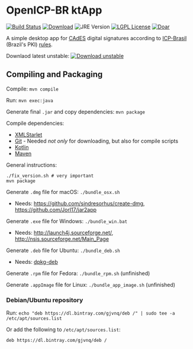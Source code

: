 # OpenICP-BR ktApp

[![Build Status](https://travis-ci.com/OpenICP-BR/ktApp.svg?branch=master)](https://travis-ci.com/OpenICP-BR/ktApp)
[![Download](https://api.bintray.com/packages/gjvnq/mvn/ktApp/images/download.svg)](https://bintray.com/gjvnq/mvn/ktApp/_latestVersion)
![JRE Version](https://img.shields.io/badge/jre-10-lightgrey.svg)
[![LGPL License](https://img.shields.io/badge/license-LGPL-green.svg)](https://www.gnu.org/licenses/lgpl-3.0.en.html)
[![Doar](https://www.paypalobjects.com/en_US/i/btn/btn_donate_SM.gif)](https://www.paypal.com/cgi-bin/webscr?cmd=_s-xclick&hosted_button_id=M5A72UW7FF87W)

A simple desktop app for [CAdES](https://en.wikipedia.org/wiki/CAdES_(computing)) digital signatures according to [ICP-Brasil](https://www.iti.gov.br) (Brazil's PKI) [rules](https://www.iti.gov.br/legislacao/61-legislacao/504-documentos-principais).

Downlaod latest unstable: [![Download unstable](https://api.bintray.com/packages/gjvnq/misc/OpenICP-BR.unstable/images/download.svg) ](https://bintray.com/gjvnq/misc/OpenICP-BR/_latestVersion)


## Compiling and Packaging

Compile: `mvn compile`

Run: `mvn exec:java`

Generate final `.jar` and copy dependencies: `mvn package`

Compile dependencies:

  * [XMLStarlet](http://xmlstar.sourceforge.net/)
  * [Git](https://git-scm.com) - Needed *not only* for downloading, but also for compile scripts
  * [Kotlin](https://kotlinlang.org/)
  * [Maven](https://maven.apache.org/)

General instructions:

```
./fix_version.sh # very important
mvn package
```

Generate `.dmg` file for macOS: `./bundle_osx.sh`
 * Needs: <https://github.com/sindresorhus/create-dmg>, <https://github.com/Jorl17/jar2app>

Generate `.exe` file for Windows: `./bundle_win.bat`
  * Needs: <http://launch4j.sourceforge.net/>, <http://nsis.sourceforge.net/Main_Page>
  
Generate `.deb` file for Ubuntu: `./bundle_deb.sh`
  * Needs: [dpkg-deb](https://manpages.debian.org/testing/dpkg/dpkg-deb.1.en.html)


Generate `.rpm` file for Fedora: `./bundle_rpm.sh` (unfinished)

Generate `.appImage` file for Linux: `./bundle_app_image.sh` (unfinished)

### Debian/Ubuntu repository

Run: `echo "deb https://dl.bintray.com/gjvnq/deb /" | sudo tee -a /etc/apt/sources.list`

Or add the following to `/etc/apt/sources.list`:

    deb https://dl.bintray.com/gjvnq/deb /